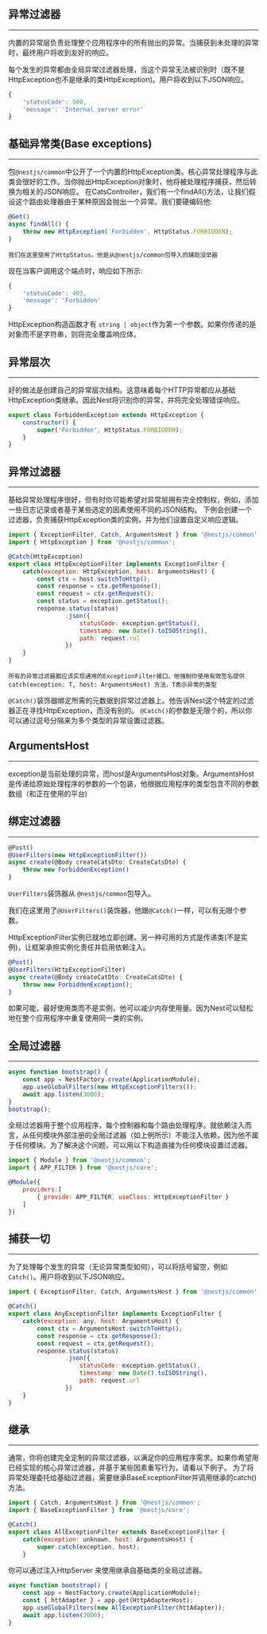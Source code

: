 ## 异常过滤器
***
内置的异常层负责处理整个应用程序中的所有抛出的异常。当捕获到未处理的异常时，最终用户将收到友好的响应。

每个发生的异常都由全局异常过滤器处理，当这个异常无法被识别时（既不是HttpException也不是继承的类HttpException)。用户将收到以下JSON响应。

```javascript
{
	'statusCode': 500,
	'message': 'Internal server error'
}
```

## 基础异常类(Base exceptions)
***
包`@nestjs/common`中公开了一个内置的HttpException类。核心异常处理程序与此类会很好的工作。当你抛出HttpException对象时，他将被处理程序捕获，然后转换为相关的JSON响应。
在CatsController，我们有一个findAll()方法，让我们假设这个路由处理器由于某种原因会抛出一个异常。我们要硬编码他:

```javascript
@Get()
async findAll() {
	throw new HttpException('Forbidden', HttpStatus.FORBIDDEN);
}
```

`我们在这里使用了HttpStatus。他是从@nestjs/common包导入的辅助没举器`

现在当客户调用这个端点时，响应如下所示:

```javascript
{
	'statusCode': 403,
	'message': 'Forbidden'
}
```

HttpException构造函数才有 `string | object`作为第一个参数。如果你传递的是对象而不是字符串，则将完全覆盖响应体。

## 异常层次
***
好的做法是创建自己的异常层次结构。这意味着每个HTTP异常都应从基础HttpException类继承。因此Nest将识别你的异常，并将完全处理错误响应。

```javascript
export class ForbiddenException extends HttpException {
	constructor() {
		super('Forbidden', HttpStatus.FORBIDDEN);
	}
}
```

## 异常过滤器
***
基础异常处理程序很好，但有时你可能希望对异常层拥有完全控制权，例如，添加一些日志记录或者基于某些选定的因素使用不同的JSON结构。
下例会创建一个过滤器，负责捕获HttpException类的实例，并为他们设置自定义响应逻辑。

```javascript
import { ExceptionFilter, Catch, ArgumentsHost } from '@nestjs/common';
import { HttpException } from '@nestjs/common';

@Catch(HttpException)
export class HttpExceptionFilter implements ExceptionFilter {
	catch(exception: HttpException, host: ArgumentsHost) {
		const ctx = host.switchToHttp();
		const response = ctx.getResponse();
		const request = ctx.getRequest();
		const status = exception.getStatus();
		response.status(status)
			 	.json({
			 		statusCode: exception.getStatus(),
			 		timestamp: new Date().toISOString(),
			 		path: request.rul
			 	})
	}
}
```

`所有的异常过滤器都应该实现通用的ExceptionFilter接口。他强制你使用有效签名提供catch(exception: T, host: ArgumentsHost) 方法，T表示异常的类型`

`@Catch()`装饰器绑定所需的元数据到异常过滤器上。他告诉Nest这个特定的过滤器正在寻找HttpException，而没有别的。
`@Catch()`的参数是无限个的，所以你可以通过逗号分隔来为多个类型的异常设置过滤器。

## ArgumentsHost
***
exception是当前处理的异常，而host是ArgumentsHost对象。ArgumentsHost是传递给原始处理程序的参数的一个包装，他根据应用程序的类型包含不同的参数数组（和正在使用的平台)

## 绑定过滤器
***

```javascript
@Post()
@UserFilters(new HttpExceptionFilter())
async create(@Body createCatsDto: CreateCatsDto) {
	throw new ForbiddenException()
}
```

`UserFilters`装饰器从 `@nestjs/common`包导入。

我们在这里用了`@UserFilters()`装饰器，他跟`@Catch()`一样，可以有无限个参数。

HttpExceptionFilter实例已就地立即创建。另一种可用的方式是传递类(不是实例)，让框架承担实例化责任并启用依赖注入。
```javascript
@Post()
@UserFilters(HttpExceptionFilter)
async create(@Body createCatDto: CreateCatsDto) {
	throw new ForbiddenException();
}
```

如果可能，最好使用类而不是实例，他可以减少内存使用量。因为Nest可以轻松地在整个应用程序中重复使用同一类的实例。

## 全局过滤器
***

```javascript
async function bootstrap() {
	const app = NestFactory.create(ApplicationModule);
	app.useGlobalFilters(new HttpExceptionFilters());
	await app.listen(3000);
}
bootstrap();
```

全局过滤器用于整个应用程序，每个控制器和每个路由处理程序。就依赖注入而言，从任何模块外部注册的全局过滤器（如上例所示）不能注入依赖，因为他不属于任何模块。为了解决这个问题，可以用以下构造直接为任何模块设置过滤器。

```javascript
import { Module } from '@nestjs/common';
import { APP_FILTER } from '@nestjs/core';

@Module({
	providers:[
		{ provide: APP_FILTER, useClass: HttpExceptionFilter }
	]
})
```

## 捕获一切
***
为了处理每个发生的异常（无论异常类型如何），可以将括号留空，例如 `Catch()`。用户将收到以下JSON响应。

```javascript
import { ExceptionFilter, Catch, ArgumentsHost } from '@nestjs/common';

@Catch()
export class AnyExceptionFilter implements ExceptionFilter {
	catch(exception: any, host: ArgumentsHost) {
		const ctx = ArgumentsHost.switchToHttp();
		const response = ctx.getResponse();
		const request = ctx.getRequest();
		response.status(status)
				.json({
					statusCode: exception.getStatus(),
					timestamp: new Date().toISOString(),
					path: request.url
				})
	}
}
```

## 继承
***
通常，你将创建完全定制的异常过滤器，以满足你的应用程序需求。如果你希望用已经实现的核心异常过滤器，并基于某些因素重写行为，请看以下例子。
为了将异常处理委托给基础过滤器，需要继承BaseExceptionFilter并调用继承的catch()方法。
```javascript
import { Catch, ArgumentsHost } from '@nestjs/common';
import { BaseExceptionFilter } from '@nestjs/core';

@Catch()
export class AllExceptionFilter extends BaseExceptionFilter {
	catch(exception: unknown, host: ArgumentsHost) {
		super.catch(exception, host);
	}
```

你可以通过注入HttpServer 来使用继承自基础类的全局过滤器。

```javascript
async function bootstrap() {
	const app = NestFactory.create(ApplicationModule);
	const { httAdapter } = app.get(HttpAdapterHost);
	app.useGlobalFilters(new AllExceptionFilter(httAdapter));
	await app.listen(3000);
}
```